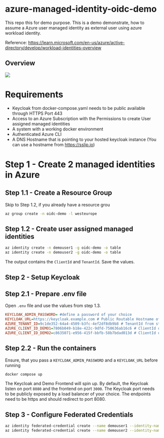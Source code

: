 # azure-managed-identity-oidc-demo
This repo this for demo purpose. This is a demo demonstrate, how to assume a Azure user managed identity as external user using azure workload identity.

Reference: https://learn.microsoft.com/en-us/azure/active-directory/develop/workload-identities-overview

## Overview

![](https://learn.microsoft.com/en-us/azure/active-directory/develop/media/workload-identity-federation/workflow.svg)

# Requirements

* Keycloak from docker-compose.yaml needs to be public available through HTTPS Port 443
* Access to an Azure Subscription with the Permissions to create User assigned managed identities
* A system with a working docker environment
* Authenticated Azure CLI
* A DNS Hostname that is pointing to your hosted keycloak instance (You can use a hostname from https://sslip.io)

# Step 1 - Create 2 managed identities in Azure

## Step 1.1 - Create a Resource Group

Skip to Step 1.2, if you already have a resource grou

```bash
az group create -n oidc-demo -l westeurope
```

## Step 1.2 - Create user assigned managed identities

```bash
az identity create -n demouser1 -g oidc-demo -o table
az identity create -n demouser2 -g oidc-demo -o table
```

The output contains the `ClientId` and `TenantId`. Save the values.

## Step 2 - Setup Keycloak

## Step 2.1 - Prepare .env file

Open `.env` file and use the values from step 1.3.

```ini
KEYCLOAK_ADMIN_PASSWORD= #define a password of your choice
KEYCLOAK_URL=https://keycloak.example.com # Public Routable Hostname of your Keycloak Instance
AZURE_TENANT_ID=9c1de352-64a4-4509-b3fc-4ef2df8db9b8 # TenantId from step 1.2 (should be equal)
AZURE_CLIENT_ID_DEMO1=7806b049-b18e-422c-9dfd-750636ab16c6 # ClientId of demouser1 from step 1.2
AZURE_CLIENT_ID_DEMO2=c8635071-e956-415f-bbfb-58b7bdad013d # ClientId of demouser2 from step 1.2
```

## Step 2.2 - Run the containers

Ensure, that you pass a `KEYCLOAK_ADMIN_PASSWORD` and a `KEYCLOAK_URL` before running

```bash
docker compose up
```

The Keycloak and Demo Frontend will spin up. By default, the Keycloak listen on port `8080` and the frontend on port `3000`.
The Keycloak port needs to be publicly exposed by a load balancer of your choice. The endpoints need to be https and should 
redirect to port 8080.

## Step 3 - Configure Federated Credentials

```bash
az identity federated-credential create --name demouser1 --identity-name demouser1 --resource-group oidc-demo --issuer https://keycloak.20.219.58.87.sslip.io/ --subject demouser1 --audiences account -o table
az identity federated-credential create --name demouser2 --identity-name demouser2 --resource-group oidc-demo --issuer https://keycloak.20.219.58.87.sslip.io/ --subject demouser2 --audiences account -o table
```
